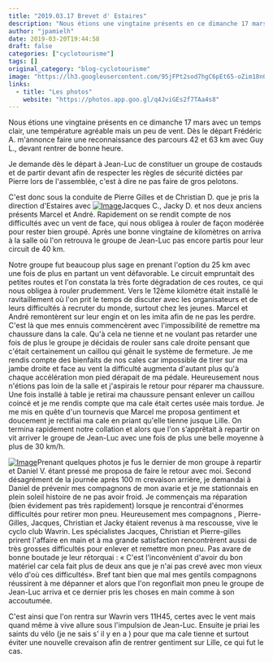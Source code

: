 ```yaml
---
title: "2019.03.17 Brevet d' Estaires"
description: "Nous étions une vingtaine présents en ce dimanche 17 mars avec un temps clair, une température agréable mais un peu de vent. Dès le départ Frédéric A. m'annonce faire une reconnaissance des parcours 42 et 63 km avec Guy L., devant rentrer de bonne heure."
author: "jpamielh"
date: 2019-03-20T19:44:58
draft: false
categories: ["cyclotourisme"]
tags: []
original_category: "blog-cyclotourisme"
image: "https://lh3.googleusercontent.com/95jFPt2sod7hgC6pEt65-oZim18n0S-mgGoXugjJaEUBqw77LTl5s7srqmT4OhIA5mRVZrv9k5pc250vHeIp3Pz1z_J-JGJPGTQNI1K3A4rlFTb2w5ZP7qZTrP4u3Iqv7Ud4s8Lb2qK5kGKz_TB3TVzofnuobB44gzFkTMi4Ca2fp4rP2nxsXTPUtDmIxFkzhuUZTEYZqGs0ulnNeX6H2LM56X_fATPt3rxjEHWye793As6S5jsusBtC3cUBMXm5Ykz3hssOOcnT9y2Utwdk4Vhm3YrisazejWZQMjysRk66we8BnNa8o9LbD_44RYbqS8An5aJNAid84rD2cQo2DDvNdWxzCIUyGxjuwbjHEBLJ3GqTGEM5Tf3o6EaXTUajivyWwA4s0uA4sc4jTddBrllsigz-A1auwNADk7fI15jfwm5MqrEQr-9rj2GRpxenrqVhFVgOgEu651f8LGJqLGpNM710urrbyai4U8Cp55viK-fWId60vFn3eL2V-wAH6m45XKIfhnvZGtXil3KKCMsjWfBxpSOc-QOa19jpjUZAA71uGyhqQe_Pt14iXf7JiniIg626HTusDGoiwbQgUuhAnTAdROA-C0lpT2kccbu-AjcFDc2XZol3miuYkLIR8Me4-BGSlG0ItANcFQtwEafEv02ITBrA=w1024-h768-no"
links:
  - title: "Les photos"
    website: "https://photos.app.goo.gl/q4JviGEs2f7TAa4s8"
---
```


Nous étions une vingtaine présents en ce dimanche 17 mars avec un temps clair, une température agréable mais un peu de vent. Dès le départ Frédéric A. m'annonce faire une reconnaissance des parcours 42 et 63 km avec Guy L., devant rentrer de bonne heure.

<!--more-->

Je demande dès le départ à Jean-Luc de constituer un groupe de costauds et de partir devant afin de respecter les règles de sécurité dictées par Pierre lors de l'assemblée, c'est à dire ne pas faire de gros pelotons.

C'est donc sous la conduite de Pierre Gilles et de Christian D. que je pris la direction d'Estaires avec [![Image](https://lh3.googleusercontent.com/0z1mhVB0sT0konOwJYwNiUteJBhqF3PXTekODpOVlPO0po1IFfAGP6K25lsJdT63CgHZOIct_uD6wWzSVdmVugBEGAl05mpwyqI3AMBdi_1xuabVW9j_KAOIozptO64tXRtp9-mbMGzDE1UNjf8nIpqVRk-PoMkH98E1pKUnNYxwZNZtLDNaWI3o8T4sivcGHDuzTGKeOIiLLFxmbv8IsxOd7hGuJT88pb4VouEiLOHAEifTrdQvv-hWbwPvP4v4ZAa6FYbYVLE5ZNir9n6hKo2sOEqtS1S3b1t29TeCxR02YzEVFWUQZ8UkvGWLulkHC8dqUG1zaxEljoE2J4uMgSXvtDMrQWmglviPAOJXNVuacWYWSJIXed3WrVJLLDojdW5ssLggXmDgbvIzwcmt3Ccp32aQA_IzugmsnEvCnH3eTF6Z64eHQ6Xv6YSMK2HyPEJ8Peqnj8APijxHxb6e5ozGo_icnwKkVL0Xq_tVLhPojeDHu3AbAgNHZ9PfKsjh73h6_7PBHQdlSxZqKfuUghdLEXmICCM_jbevjhUQ1QCCbaRI7bOtRzfBbtBbrKDBHY6fYHlACBjPtywV7pDhHTJggl1o32Ou8G6VOrrLVMow0z1e0gQarZNKX3_7LGFQ0piYPxLd1_lLw-2mxkCeholmGVx3nmjJv3HCsGIN4xVwicwIB5f3ChGpyaW9zdYOArAFtI1cHcduLLihQOJRV3YWeA=w1024-h768-no)](https://lh3.googleusercontent.com/0z1mhVB0sT0konOwJYwNiUteJBhqF3PXTekODpOVlPO0po1IFfAGP6K25lsJdT63CgHZOIct_uD6wWzSVdmVugBEGAl05mpwyqI3AMBdi_1xuabVW9j_KAOIozptO64tXRtp9-mbMGzDE1UNjf8nIpqVRk-PoMkH98E1pKUnNYxwZNZtLDNaWI3o8T4sivcGHDuzTGKeOIiLLFxmbv8IsxOd7hGuJT88pb4VouEiLOHAEifTrdQvv-hWbwPvP4v4ZAa6FYbYVLE5ZNir9n6hKo2sOEqtS1S3b1t29TeCxR02YzEVFWUQZ8UkvGWLulkHC8dqUG1zaxEljoE2J4uMgSXvtDMrQWmglviPAOJXNVuacWYWSJIXed3WrVJLLDojdW5ssLggXmDgbvIzwcmt3Ccp32aQA_IzugmsnEvCnH3eTF6Z64eHQ6Xv6YSMK2HyPEJ8Peqnj8APijxHxb6e5ozGo_icnwKkVL0Xq_tVLhPojeDHu3AbAgNHZ9PfKsjh73h6_7PBHQdlSxZqKfuUghdLEXmICCM_jbevjhUQ1QCCbaRI7bOtRzfBbtBbrKDBHY6fYHlACBjPtywV7pDhHTJggl1o32Ou8G6VOrrLVMow0z1e0gQarZNKX3_7LGFQ0piYPxLd1_lLw-2mxkCeholmGVx3nmjJv3HCsGIN4xVwicwIB5f3ChGpyaW9zdYOArAFtI1cHcduLLihQOJRV3YWeA=w1024-h768-no)Jacques C., Jacky D. et nos deux anciens présents Marcel et André. Rapidement on se rendit compte de nos difficultés avec un vent de face, qui nous obligea à rouler de façon modérée pour rester bien groupé. Après une bonne vingtaine de kilomètres on arriva à la salle où l'on retrouva le groupe de Jean-Luc pas encore partis pour leur circuit de 40 km.

Notre groupe fut beaucoup plus sage en prenant l'option du 25 km avec une fois de plus en partant un vent défavorable. Le circuit empruntait des petites routes et l'on constata la très forte dégradation de ces routes, ce qui nous obligea à rouler prudemment. Vers le 12ème kilomètre était installé le ravitaillement où l'on prit le temps de discuter avec les organisateurs et de leurs difficultés à recruter du monde, surtout chez les jeunes. Marcel et André remontèrent sur leur engin et on les imita afin de ne pas les perdre. C'est là que mes ennuis commencèrent avec l'impossibilité de remettre ma chaussure dans la cale. Qu'à cela ne tienne et ne voulant pas retarder une fois de plus le groupe je décidais de rouler sans cale droite pensant que c'était certainement un caillou qui gênait le système de fermeture. Je me rendis compte des bienfaits de nos cales car impossible de tirer sur ma jambe droite et face au vent la difficulté augmenta d'autant plus qu'à chaque accélération mon pied dérapait de ma pédale. Heureusement nous n'étions pas loin de la salle et j'aspirais le retour pour réparer ma chaussure. Une fois installé à table je retirai ma chaussure pensant enlever un caillou coincé et je me rendis compte que ma cale était certes usée mais tordue. Je me mis en quête d'un tournevis que Marcel me proposa gentiment et doucement je rectifiai ma cale en priant qu'elle tienne jusque Lille. On termina rapidement notre collation et alors que l'on s’apprêtait à repartir on vit arriver le groupe de Jean-Luc avec une fois de plus une belle moyenne à plus de 30 km/h.

[![Image](https://lh3.googleusercontent.com/2X7wTKK1_nCtqvgzUC4X4EKkGk5NsI80mnndbnX_RxIcHrF3gpEjf_-je94P8cZS3cH4QhMzhT3NmCEZzxSQ9OTsPiDUKQxOD7TSesMTuQlLoiVAoWqvOBSu5aYfGcV1HOpsJ7pFUfzqg6vWp-qmb08mgK1WuWKUH98VT8Eo33YiFu1YWc-94c-xbuFgLeI6x8Y7SiWUrrCvyk7ksHkStozNrrSUK8NaQ-sc-_N6tZUEcf3g9Q9tLs2p8AbFLli6oA1EHGcvr-nTIixkm5P4VGfFyDA5FuSfghF-c_06M0LA-6axXQMSnK7P4W_KvoN-bHAn2GCK6hZtTtqM5fXa7JRgQBjVcATfTTK5DMZvPtiFUvC7ANECsc6Bq4G5xStOkqT-wPVB1tzRQASJMcEjETdF6fyMdzsjlmfDApjv2xWGuN0GaHiJSo285KIBHE5ademV_wVVfzHfqdAwPuswo_sxQ68HOCARx7V76kFt99t-UPNE_SpIfQT48kR3rr7tWeX1RHFu4R-HaUce4YrTjeNNSU7w9Hs23Gwlp3UG6Og34lNY-0DZ3GNHGU13pIa5T1o1zAhCZhuhxhDQjMCPjz4_ARRDgEnePu1UyxNJGvwfRn0PK8jih--UTvi3N9xEIajB7Rd4PggDyWEAp5-Jl304qAmd8XyEozMeotqXYvX6qrEFoinG9BdysmhF1V1H-6UohCn8vtfErLe4btryPHMy2Q=w1024-h768-no)](https://lh3.googleusercontent.com/2X7wTKK1_nCtqvgzUC4X4EKkGk5NsI80mnndbnX_RxIcHrF3gpEjf_-je94P8cZS3cH4QhMzhT3NmCEZzxSQ9OTsPiDUKQxOD7TSesMTuQlLoiVAoWqvOBSu5aYfGcV1HOpsJ7pFUfzqg6vWp-qmb08mgK1WuWKUH98VT8Eo33YiFu1YWc-94c-xbuFgLeI6x8Y7SiWUrrCvyk7ksHkStozNrrSUK8NaQ-sc-_N6tZUEcf3g9Q9tLs2p8AbFLli6oA1EHGcvr-nTIixkm5P4VGfFyDA5FuSfghF-c_06M0LA-6axXQMSnK7P4W_KvoN-bHAn2GCK6hZtTtqM5fXa7JRgQBjVcATfTTK5DMZvPtiFUvC7ANECsc6Bq4G5xStOkqT-wPVB1tzRQASJMcEjETdF6fyMdzsjlmfDApjv2xWGuN0GaHiJSo285KIBHE5ademV_wVVfzHfqdAwPuswo_sxQ68HOCARx7V76kFt99t-UPNE_SpIfQT48kR3rr7tWeX1RHFu4R-HaUce4YrTjeNNSU7w9Hs23Gwlp3UG6Og34lNY-0DZ3GNHGU13pIa5T1o1zAhCZhuhxhDQjMCPjz4_ARRDgEnePu1UyxNJGvwfRn0PK8jih--UTvi3N9xEIajB7Rd4PggDyWEAp5-Jl304qAmd8XyEozMeotqXYvX6qrEFoinG9BdysmhF1V1H-6UohCn8vtfErLe4btryPHMy2Q=w1024-h768-no)Prenant quelques photos je fus le dernier de mon groupe à repartir et Daniel V. étant pressé me proposa de faire le retour avec moi. Second désagrément de la journée après 100 m crevaison arrière, je demandai à Daniel de prévenir mes compagnons de mon avarie et je me stationnais en plein soleil histoire de ne pas avoir froid. Je commençais ma réparation (bien évidement pas très rapidement) lorsque je rencontrai d'énormes difficultés pour retirer mon pneu. Heureusement mes compagnons , Pierre-Gilles, Jacques, Christian et Jacky étaient revenus à ma rescousse, vive le cyclo club Wavrin. Les spécialistes Jacques, Christian et Pierre-gilles prirent l'affaire en main et à ma grande satisfaction rencontrèrent aussi de très grosses difficultés pour enlever et remettre mon pneu. Pas avare de bonne boutade je leur rétorquai : « C'est l'inconvénient d'avoir du bon matériel car cela fait plus de deux ans que je n'ai pas crevé avec mon vieux vélo d'où ces difficultés». Bref tant bien que mal mes gentils compagnons réussirent à me dépanner et alors que l'on regonflait mon pneu le groupe de Jean-Luc arriva et ce dernier pris les choses en main comme à son accoutumée.

C'est ainsi que l'on rentra sur Wavrin vers 11H45, certes avec le vent mais quand même à vive allure sous l'impulsion de Jean-Luc. Ensuite je priai les saints du vélo (je ne sais s' il y en a ) pour que ma cale tienne et surtout éviter une nouvelle crevaison afin de rentrer gentiment sur Lille, ce qui fut le cas.